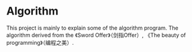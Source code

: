 # Algorithm
  This project is mainly to explain some of the algorithm program.
  The algorithm derived from the 《Sword Offer》（剑指Offer）, 
    《The beauty of programming》（编程之美）.
